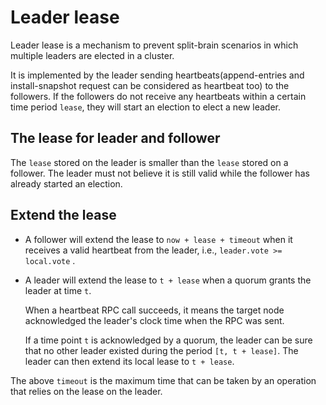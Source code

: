 # Leader lease

Leader lease is a mechanism to prevent split-brain scenarios in which multiple leaders are elected in a cluster.

It is implemented by the leader sending heartbeats(append-entries and install-snapshot request
can be considered as heartbeat too) to the followers.
If the followers do not receive any heartbeats within a certain time period `lease`,
they will start an election to elect a new leader.

## The lease for leader and follower

The `lease` stored on the leader is smaller than the `lease` stored on a follower.
The leader must not believe it is still valid while the follower has already started an election. 

## Extend the lease

- A follower will extend the lease to `now + lease + timeout` when it receives a valid heartbeat from the leader, i.e., `leader.vote >= local.vote` .

- A leader will extend the lease to `t + lease` when a quorum grants the leader at time `t`.

  When a heartbeat RPC call succeeds,
  it means the target node acknowledged the leader's clock time when the RPC was sent.
  
  If a time point `t` is acknowledged by a quorum, the leader can be sure that no
  other leader existed during the period `[t, t + lease]`. The leader can then extend its
  local lease to `t + lease`.

The above `timeout` is the maximum time that can be taken by an operation that relies on the lease on the leader.
  
